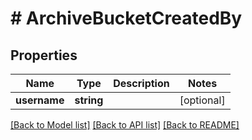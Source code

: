 # # ArchiveBucketCreatedBy

## Properties

Name | Type | Description | Notes
------------ | ------------- | ------------- | -------------
**username** | **string** |  | [optional]

[[Back to Model list]](../../README.md#models) [[Back to API list]](../../README.md#endpoints) [[Back to README]](../../README.md)
